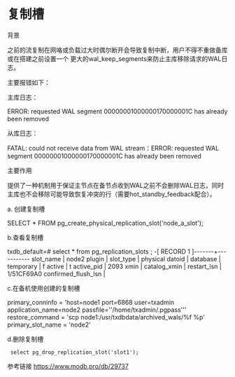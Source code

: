# 复制槽



背景

之前的流复制在网咯或负载过大时偶尔断开会导致复制中断，用户不得不重做备库或在搭建之前设置一个 更大的wal_keep_segments来防止主库移除请求的WAL日志。  

主要报错如下：

主库日志：

ERROR: requested WAL segment 00000001000000170000001C has already been removed 

从库日志：

 FATAL: could not receive data from WAL stream：ERROR: requested WAL segment 00000001000000170000001C has already been removed 

主要作用

提供了一种机制用于保证主节点在备节点收到WAL之前不会删除WAL日志，同时主库也不会移除可能导致恢复冲突的行（需要hot_standby_feedback配合）。



a. 创建复制槽

  SELECT * FROM pg_create_physical_replication_slot('node_a_slot');  



b.查看复制槽

txdb_default=# select * from  pg_replication_slots ;
-[ RECORD 1 ]-------+-----------
slot_name           | node2
plugin              | 
slot_type           | physical
datoid              | 
database            | 
temporary           | f
active              | t
active_pid          | 2093
xmin                | 
catalog_xmin        | 
restart_lsn         | 1/51CF69A0
confirmed_flush_lsn | 



c.在备机使用创建的复制槽

primary_conninfo = 'host=node1 port=6868 user=txadmin application_name=node2 passfile=''/home/txadmin/.pgpass'''
restore_command = 'scp node1:/usr/txdbdata/archived_wals/%f %p'
primary_slot_name = 'node2'



d.删除复制槽

```
 select pg_drop_replication_slot('slot1');
```



参考链接 https://www.modb.pro/db/29737 

